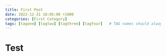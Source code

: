 ```yaml
---
title: First Post
date: 2022-12-31 18:05:00 +1000
categories: [First Category]
tags: [tagone] [tagtwo] [tagthree] [tagfour]   # TAG names should always be lowercase
---
```


# Test
